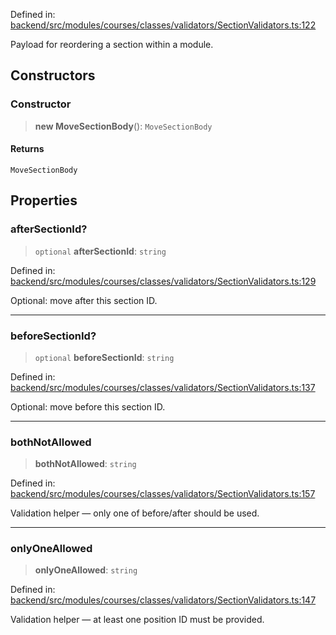 Defined in: [backend/src/modules/courses/classes/validators/SectionValidators.ts:122](https://github.com/continuousactivelearning/vibe/blob/4a4fd41682dd9274e95c74d5ff310441c462b96e/backend/src/modules/courses/classes/validators/SectionValidators.ts#L122)

Payload for reordering a section within a module.

## Constructors

### Constructor

> **new MoveSectionBody**(): `MoveSectionBody`

#### Returns

`MoveSectionBody`

## Properties

### afterSectionId?

> `optional` **afterSectionId**: `string`

Defined in: [backend/src/modules/courses/classes/validators/SectionValidators.ts:129](https://github.com/continuousactivelearning/vibe/blob/4a4fd41682dd9274e95c74d5ff310441c462b96e/backend/src/modules/courses/classes/validators/SectionValidators.ts#L129)

Optional: move after this section ID.

***

### beforeSectionId?

> `optional` **beforeSectionId**: `string`

Defined in: [backend/src/modules/courses/classes/validators/SectionValidators.ts:137](https://github.com/continuousactivelearning/vibe/blob/4a4fd41682dd9274e95c74d5ff310441c462b96e/backend/src/modules/courses/classes/validators/SectionValidators.ts#L137)

Optional: move before this section ID.

***

### bothNotAllowed

> **bothNotAllowed**: `string`

Defined in: [backend/src/modules/courses/classes/validators/SectionValidators.ts:157](https://github.com/continuousactivelearning/vibe/blob/4a4fd41682dd9274e95c74d5ff310441c462b96e/backend/src/modules/courses/classes/validators/SectionValidators.ts#L157)

Validation helper — only one of before/after should be used.

***

### onlyOneAllowed

> **onlyOneAllowed**: `string`

Defined in: [backend/src/modules/courses/classes/validators/SectionValidators.ts:147](https://github.com/continuousactivelearning/vibe/blob/4a4fd41682dd9274e95c74d5ff310441c462b96e/backend/src/modules/courses/classes/validators/SectionValidators.ts#L147)

Validation helper — at least one position ID must be provided.

